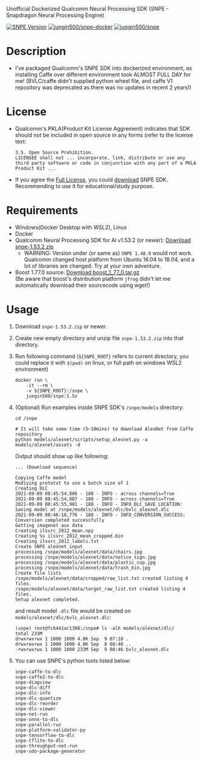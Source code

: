 Unofficial Dockerized Qualcomm Neural Processing SDK (SNPE - Snapdragon Neural Processing Engine)  

[![SNPE Version](https://img.shields.io/badge/snpe-1.53.2-blue)](https://developer.qualcomm.com/software/qualcomm-neural-processing-sdk) [![jungin500/snpe-docker](https://img.shields.io/badge/github-jungin500%2Fsnpe--docker-brightgreen)](https://github.com/jungin500/snpe-docker) [![jungin500/snpe](https://img.shields.io/badge/docker-jungin500%2Fsnpe-blue)](https://hub.docker.com/r/jungin500/snpe)

# Description
- I've packaged Qualcomm's SNPE SDK into dockerized environment, as installing Caffe over different environment took ALMOST FULL DAY for me! (BVLC/caffe didn't supplied python wheel file, and caffe V1 repository was deprecated as there was no updates in recent 2 years!)

# License
- Qualcomm's PKLA(Product Kit License Aggrement) indicates that SDK should not be included in open source in any forms (refer to the license text:
    ```
    3.5. Open Source Prohibition.
    LICENSEE shall not ... incorporate, link, distribute or use any third party software or code in conjunction with any part of a PKLA Product Kit ...
    ```
- If you agree the [Full License](https://developer.qualcomm.com/license/snapdragon-developer-tools-license), you could [download](https://developer.qualcomm.com/software/qualcomm-neural-processing-sdk) SNPE SDK. Recommending to use it for educational/study purpose.

# Requirements
- Windows(Docker Desktop with WSL2), Linux
- Docker
- Qualcomm Neural Processing SDK for AI v1.53.2 (or newer): [Download snpe-1.53.2.zip](https://developer.qualcomm.com/software/qualcomm-neural-processing-sdk)
    - WARNING: Version under (or same as) `SNPE 1.48.0` would not work. Qualcomm changed host platform from Ubuntu 16.04 to 18.04, and a lot of libraries are changed. Try at your own adventure.
- Boost 1.77.0 source: [Download boost_1_77_0.tar.gz](https://boostorg.jfrog.io/artifactory/main/release/1.77.0/source)  
  (Be aware that boost's distribution platform `jfrog` didn't let me automatically download their sourcecode using wget!)

# Usage
1. Download `snpe-1.53.2.zip` or newer.
2. Create new empty directory and unzip file `snpe-1.53.2.zip` into that directory.
3. Run following command (`${SNPE_ROOT}` refers to current directory, you could replace it with `$(pwd)` on linux, or full path on windows WSL2 environment)
    ```shell
    docker run \
        -it --rm \
        -v ${SNPE_ROOT}:/snpe \
        jungin500/snpe:1.5x
    ```

4. (Optional) Run examples inside SNPE SDK's `/snpe/models` directory:
    ```shell
    cd /snpe

    # It will take some time (5~10mins) to download AlexNet from Caffe repository
    python models/alexnet/scripts/setup_alexnet.py -a models/alexnet/assets -d
    ```

    Output should show up like following:
    ```
    ... (Download sequence)

    Copying Caffe model
    Modiying prototxt to use a batch size of 1
    Creating DLC
    2021-09-09 08:45:54,886 - 188 - INFO - across channels=True
    2021-09-09 08:45:54,887 - 188 - INFO - across channels=True
    2021-09-09 08:45:55,901 - 188 - INFO - INFO_DLC_SAVE_LOCATION: Saving model at /snpe/models/alexnet/dlc/bvlc_alexnet.dlc
    2021-09-09 08:46:18,776 - 188 - INFO - INFO_CONVERSION_SUCCESS: Conversion completed successfully
    Getting imagenet aux data
    Creating ilsvrc_2012_mean.npy
    Creating %s ilsvrc_2012_mean_cropped.bin
    Creating ilsvrc_2012_labels.txt
    Create SNPE alexnet input
    processing /snpe/models/alexnet/data/chairs.jpg
    processing /snpe/models/alexnet/data/notice_sign.jpg
    processing /snpe/models/alexnet/data/plastic_cup.jpg
    processing /snpe/models/alexnet/data/trash_bin.jpg
    Create file lists
    /snpe/models/alexnet/data/cropped/raw_list.txt created listing 4 files.
    /snpe/models/alexnet/data/target_raw_list.txt created listing 4 files.
    Setup alexnet completed.
    ```

    and result model `.dlc` file would be created on `models/alexnet/dlc/bvlc_alexnet.dlc`:
    ```
    (snpe) root@fc6441ac1308:/snpe# ls -alh models/alexnet/dlc/
    total 233M
    drwxrwxrwx 1 1000 1000 4.0K Sep  9 07:18 .
    drwxrwxrwx 1 1000 1000 4.0K Sep  8 08:40 ..
    -rwxrwxrwx 1 1000 1000 233M Sep  9 08:46 bvlc_alexnet.dlc
    ```

5. You can use SNPE's python tools listed below:
    ```
    snpe-caffe-to-dlc
    snpe-caffe2-to-dlc
    snpe-diagview
    snpe-dlc-diff
    snpe-dlc-info
    snpe-dlc-quantize
    snpe-dlc-reorder
    snpe-dlc-viewer
    snpe-net-run
    snpe-onnx-to-dlc
    snpe-parallel-run
    snpe-platform-validator-py
    snpe-tensorflow-to-dlc
    snpe-tflite-to-dlc
    snpe-throughput-net-run
    snpe-udo-package-generator
    ```

